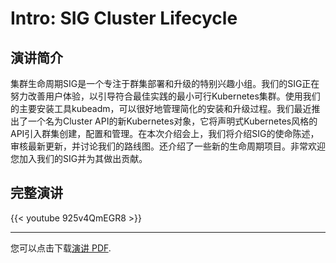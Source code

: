 # Intro: SIG Cluster Lifecycle


<!--more-->

## 演讲简介

集群生命周期SIG是一个专注于群集部署和升级的特别兴趣小组。我们的SIG正在努力改善用户体验，以引导符合最佳实践的最小可行Kubernetes集群。使用我们的主要安装工具kubeadm，可以很好地管理简化的安装和升级过程。我们最近推出了一个名为Cluster API的新Kubernetes对象，它将声明式Kubernetes风格的API引入群集创建，配置和管理。在本次介绍会上，我们将介绍SIG的使命陈述，审核最新更新，并讨论我们的路线图。还介绍了一些新的生命周期项目。非常欢迎您加入我们的SIG并为其做出贡献。

## 完整演讲

{{< youtube 925v4QmEGR8 >}}

---

您可以点击下载[演讲 PDF](https://static.sched.com/hosted_files/kccncchina2018english/5d/SIG%20Cluster%20Lifecycle%20Intro%20-%20KubeCon%20China%202018%20v1.0%20-%2020181115.pdf).

